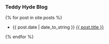 ### Teddy Hyde Blog

{% for post in site.posts %}
* {{ post.date | date_to_string }} <a href="{{ BASE_PATH }}{{ post.url }}"> {{ post.title }}</a>

{% endfor %}